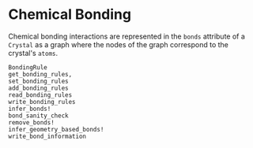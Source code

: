 # Chemical Bonding

Chemical bonding interactions are represented in the `bonds` attribute of a `Crystal`
as a graph where the nodes of the graph correspond to the crystal's `atoms`.

```@docs
BondingRule
get_bonding_rules,
set_bonding_rules
add_bonding_rules
read_bonding_rules
write_bonding_rules
infer_bonds!
bond_sanity_check
remove_bonds!
infer_geometry_based_bonds!
write_bond_information
```
